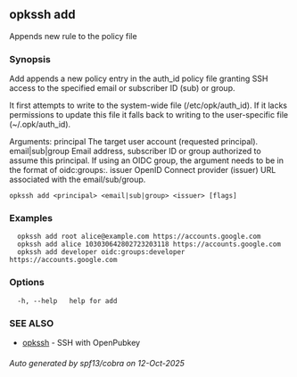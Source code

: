 ## opkssh add

Appends new rule to the policy file

### Synopsis

Add appends a new policy entry in the auth_id policy file granting SSH access to the specified email or subscriber ID (sub) or group.

It first attempts to write to the system-wide file (/etc/opk/auth_id). If it lacks permissions to update this file it falls back to writing to the user-specific file (~/.opk/auth_id).

Arguments:
  principal            The target user account (requested principal).
  email|sub|group      Email address, subscriber ID or group authorized to assume this principal. If using an OIDC group, the argument needs to be in the format of oidc:groups:<groupId>.
  issuer               OpenID Connect provider (issuer) URL associated with the email/sub/group.


```
opkssh add <principal> <email|sub|group> <issuer> [flags]
```

### Examples

```
  opkssh add root alice@example.com https://accounts.google.com
  opkssh add alice 103030642802723203118 https://accounts.google.com
  opkssh add developer oidc:groups:developer https://accounts.google.com
```

### Options

```
  -h, --help   help for add
```

### SEE ALSO

* [opkssh](opkssh.md)	 - SSH with OpenPubkey

###### Auto generated by spf13/cobra on 12-Oct-2025
